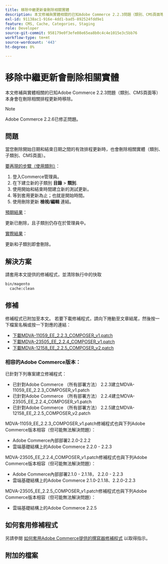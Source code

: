 ```yaml
---
title: 移除中繼更新會刪除相關實體
description: 本文修補與實體相關的已知Adobe Commerce 2.2.3問題（類別、CMS頁面等） 本身會在刪除相關排程更新時移除。
exl-id: 91138ac1-916e-4dd1-bad5-892524fdd9e1
feature: CMS, Cache, Categories, Staging
role: Developer
source-git-commit: 958179e0f3efe08e65ea8b0c4c4e1015e3c5bb76
workflow-type: tm+mt
source-wordcount: '443'
ht-degree: 0%

---
```


# 移除中繼更新會刪除相關實體

本文修補與實體相關的已知Adobe Commerce 2.2.3問題（類別、CMS頁面等） 本身會在刪除相關排程更新時移除。

>[!NOTE]
>
>Adobe Commerce 2.2.6已修正問題。

## 問題

當您刪除開始日期和結束日期之間的有效排程更新時，也會刪除相關實體（類別、子類別、CMS頁面）。

<u>要再現的步驟（使用類別）</u>：

1. 登入Commerce管理員。
1. 在下建立新的子類別 **目錄** > **類別**.
1. 使用開始和結束時間建立新的測試更新。
1. 等到套用更新為止；也就是開始時間。
1. 使用刪除更新 **檢視/編輯** 連結。

<u>預期結果</u>：

更新已刪除，且子類別仍存在於管理員中。

<u>實際結果</u>：

更新和子類別即會刪除。

## 解決方案

請套用本文提供的修補程式，並清除執行中的快取

```bash
bin/magento
  cache:clean
```

## 修補

修補程式已附加至本文。 若要下載修補程式，請向下捲動至文章結尾，然後按一下檔案名稱或按一下對應的連結：

* [下載MDVA-11059\_EE\_2.2.3\_COMPOSER\_v1.patch](assets/MDVA-11059_EE_2.2.3_COMPOSER_v1.patch.zip)
* [下載MDVA-23505\_EE\_2.2.4\_COMPOSER\_v1.patch](assets/MDVA-23505_EE_2.2.4_COMPOSER_v1.patch.zip)
* [下載MDVA-12158\_EE\_2.2.5\_COMPOSER\_v2.patch](assets/MDVA-12158_EE_2.2.5_COMPOSER_v2.patch.zip)

### 相容的Adobe Commerce版本：

已針對下列專案建立修補程式：

* 已針對Adobe Commerce （所有部署方法） 2.2.3建立MDVA-11059\_EE\_2.2.3\_COMPOSER\_v1.patch
* 已針對Adobe Commerce （所有部署方法） 2.2.4建立MDVA-23505\_EE\_2.2.4\_COMPOSER\_v1.patch
* 已針對Adobe Commerce （所有部署方法） 2.2.5建立MDVA-12158\_EE\_2.2.5\_COMPOSER\_v2.patch

MDVA-11059\_EE\_2.2.3\_COMPOSER\_v1.patch修補程式也與下列Adobe Commerce版本相容（但可能無法解決問題）：

* Adobe Commerce內部部署2.2.0-2.2.2
* 雲端基礎結構上的Adobe Commerce 2.2.0 - 2.2.3

MDVA-23505\_EE\_2.2.4\_COMPOSER\_v1.patch修補程式也與下列Adobe Commerce版本相容（但可能無法解決問題）：

* Adobe Commerce內部部署2.1.0 - 2.1.18， 2.2.0 - 2.2.3
* 雲端基礎結構上的Adobe Commerce 2.1.0-2.1.18、2.2.0-2.2.3

MDVA-23505\_EE\_2.2.5\_COMPOSER\_v1.patch修補程式也與下列Adobe Commerce版本相容（但可能無法解決問題）：

* 雲端基礎結構上的Adobe Commerce 2.2.5

## 如何套用修補程式

另請參閱 [如何套用Adobe Commerce提供的撰寫器修補程式](/help/how-to/general/how-to-apply-a-composer-patch-provided-by-magento.md) 以取得指示。

## 附加的檔案
